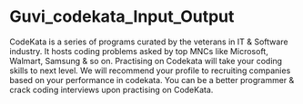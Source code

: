 # Guvi_codekata_Input_Output

CodeKata is a series of programs curated by the veterans in IT & Software industry. It hosts coding problems asked by top MNCs like Microsoft, Walmart, Samsung & so on. Practising on Codekata will take your coding skills to next level. We will recommend your profile to recruiting companies based on your performance in codekata. You can be a better programmer & crack coding interviews upon practising on CodeKata.
